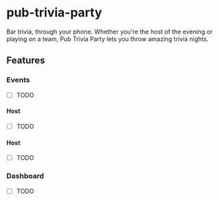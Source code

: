 # pub-trivia-party
Bar trivia, through your phone. Whether you're the host of the evening or playing on a team, Pub Trivia Party lets you throw amazing trivia nights.

## Features
### Events
- [ ] TODO
#### Host
- [ ] TODO

#### Host
- [ ] TODO

### Dashboard
- [ ] TODO
